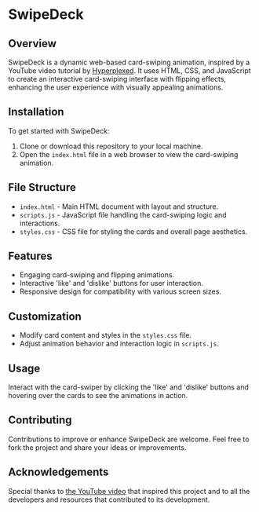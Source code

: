 # SwipeDeck

## Overview
SwipeDeck is a dynamic web-based card-swiping animation, inspired by a YouTube video tutorial by [Hyperplexed](https://www.youtube.com/@Hyperplexed). It uses HTML, CSS, and JavaScript to create an interactive card-swiping interface with flipping effects, enhancing the user experience with visually appealing animations.

## Installation
To get started with SwipeDeck:
1. Clone or download this repository to your local machine.
2. Open the `index.html` file in a web browser to view the card-swiping animation.

## File Structure
- `index.html` - Main HTML document with layout and structure.
- `scripts.js` - JavaScript file handling the card-swiping logic and interactions.
- `styles.css` - CSS file for styling the cards and overall page aesthetics.

## Features
- Engaging card-swiping and flipping animations.
- Interactive 'like' and 'dislike' buttons for user interaction.
- Responsive design for compatibility with various screen sizes.

## Customization
- Modify card content and styles in the `styles.css` file.
- Adjust animation behavior and interaction logic in `scripts.js`.

## Usage
Interact with the card-swiper by clicking the 'like' and 'dislike' buttons and hovering over the cards to see the animations in action.

## Contributing
Contributions to improve or enhance SwipeDeck are welcome. Feel free to fork the project and share your ideas or improvements.

## Acknowledgements
Special thanks to [the YouTube video](https://www.youtube.com/watch?v=6TYkDy54q4E) that inspired this project and to all the developers and resources that contributed to its development.

